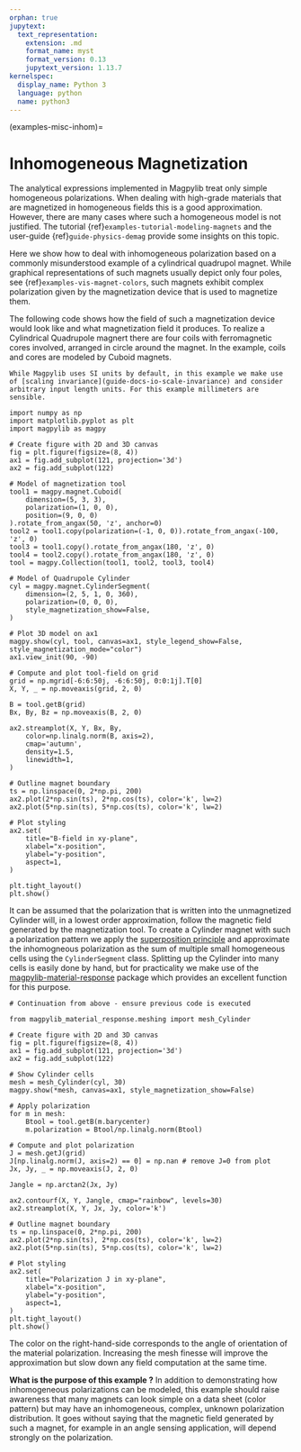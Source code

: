 ```yaml
---
orphan: true
jupytext:
  text_representation:
    extension: .md
    format_name: myst
    format_version: 0.13
    jupytext_version: 1.13.7
kernelspec:
  display_name: Python 3
  language: python
  name: python3
---
```


(examples-misc-inhom)=

# Inhomogeneous Magnetization

The analytical expressions implemented in Magpylib treat only simple homogeneous polarizations. When dealing with high-grade materials that are magnetized in homogeneous fields this is a good approximation. However, there are many cases where such a homogeneous model is not justified. The tutorial {ref}`examples-tutorial-modeling-magnets` and the user-guide {ref}`guide-physics-demag` provide some insights on this topic.

Here we show how to deal with inhomogeneous polarization based on a commonly misunderstood example of a cylindrical quadrupol magnet. While graphical representations of such magnets usually depict only four poles, see {ref}`examples-vis-magnet-colors`, such magnets exhibit complex polarization given by the magnetization device that is used to magnetize them.

The following code shows how the field of such a magnetization device would look like and what magnetization field it produces. To realize a Cylindrical Quadrupole magnert there are four coils with ferromagnetic cores involved, arranged in circle around the magnet. In the example, coils and cores are modeled by Cuboid magnets.

```{note}
While Magpylib uses SI units by default, in this example we make use of [scaling invariance](guide-docs-io-scale-invariance) and consider arbitrary input length units. For this example millimeters are sensible.
```

```{code-cell} ipython
import numpy as np
import matplotlib.pyplot as plt
import magpylib as magpy

# Create figure with 2D and 3D canvas
fig = plt.figure(figsize=(8, 4))
ax1 = fig.add_subplot(121, projection='3d')
ax2 = fig.add_subplot(122)

# Model of magnetization tool
tool1 = magpy.magnet.Cuboid(
    dimension=(5, 3, 3),
    polarization=(1, 0, 0),
    position=(9, 0, 0)
).rotate_from_angax(50, 'z', anchor=0)
tool2 = tool1.copy(polarization=(-1, 0, 0)).rotate_from_angax(-100, 'z', 0)
tool3 = tool1.copy().rotate_from_angax(180, 'z', 0)
tool4 = tool2.copy().rotate_from_angax(180, 'z', 0)
tool = magpy.Collection(tool1, tool2, tool3, tool4)

# Model of Quadrupole Cylinder
cyl = magpy.magnet.CylinderSegment(
    dimension=(2, 5, 1, 0, 360),
    polarization=(0, 0, 0),
    style_magnetization_show=False,
)

# Plot 3D model on ax1
magpy.show(cyl, tool, canvas=ax1, style_legend_show=False, style_magnetization_mode="color")
ax1.view_init(90, -90)

# Compute and plot tool-field on grid
grid = np.mgrid[-6:6:50j, -6:6:50j, 0:0:1j].T[0]
X, Y, _ = np.moveaxis(grid, 2, 0)

B = tool.getB(grid)
Bx, By, Bz = np.moveaxis(B, 2, 0)

ax2.streamplot(X, Y, Bx, By,
    color=np.linalg.norm(B, axis=2),
    cmap='autumn',
    density=1.5,
    linewidth=1,
)

# Outline magnet boundary
ts = np.linspace(0, 2*np.pi, 200)
ax2.plot(2*np.sin(ts), 2*np.cos(ts), color='k', lw=2)
ax2.plot(5*np.sin(ts), 5*np.cos(ts), color='k', lw=2)

# Plot styling
ax2.set(
    title="B-field in xy-plane",
    xlabel="x-position",
    ylabel="y-position",
    aspect=1,
)

plt.tight_layout()
plt.show()
```

It can be assumed that the polarization that is written into the unmagnetized Cylinder will, in a lowest order approximation, follow the magnetic field generated by the magnetization tool. To create a Cylinder magnet with such a polarization pattern we apply the [superposition principle](examples-shapes-superpos) and approximate the inhomogneous polarization as the sum of multiple small homogeneous cells using the `CylinderSegment` class. Splitting up the Cylinder into many cells is easily done by hand, but for practicality we make use of the [magpylib-material-response](https://pypi.org/project/magpylib-material-response/) package which provides an excellent function for this purpose.

```{code-cell} ipython
# Continuation from above - ensure previous code is executed

from magpylib_material_response.meshing import mesh_Cylinder

# Create figure with 2D and 3D canvas
fig = plt.figure(figsize=(8, 4))
ax1 = fig.add_subplot(121, projection='3d')
ax2 = fig.add_subplot(122)

# Show Cylinder cells
mesh = mesh_Cylinder(cyl, 30)
magpy.show(*mesh, canvas=ax1, style_magnetization_show=False)

# Apply polarization
for m in mesh:
    Btool = tool.getB(m.barycenter)
    m.polarization = Btool/np.linalg.norm(Btool)

# Compute and plot polarization
J = mesh.getJ(grid)
J[np.linalg.norm(J, axis=2) == 0] = np.nan # remove J=0 from plot
Jx, Jy, _ = np.moveaxis(J, 2, 0)

Jangle = np.arctan2(Jx, Jy)

ax2.contourf(X, Y, Jangle, cmap="rainbow", levels=30)
ax2.streamplot(X, Y, Jx, Jy, color='k')

# Outline magnet boundary
ts = np.linspace(0, 2*np.pi, 200)
ax2.plot(2*np.sin(ts), 2*np.cos(ts), color='k', lw=2)
ax2.plot(5*np.sin(ts), 5*np.cos(ts), color='k', lw=2)

# Plot styling
ax2.set(
    title="Polarization J in xy-plane",
    xlabel="x-position",
    ylabel="y-position",
    aspect=1,
)
plt.tight_layout()
plt.show()
```

The color on the right-hand-side corresponds to the angle of orientation of the material polarization. Increasing the mesh finesse will improve the approximation but slow down any field computation at the same time.

**What is the purpose of this example ?** In addition to demonstrating how inhomogeneous polarizations can be modeled, this example should raise awareness that many magnets can look simple on a data sheet (color pattern) but may have an inhomogeneous, complex, unknown polarization distribution. It goes without saying that the magnetic field generated by such a magnet, for example in an angle sensing application, will depend strongly on the polarization.
